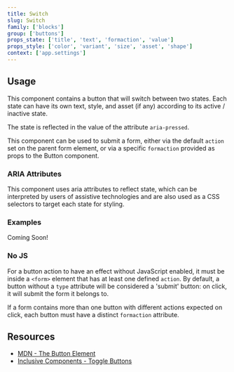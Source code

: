 ```yaml
---
title: Switch
slug: Switch
family: ['blocks']
group: ['buttons']
props_state: ['title', 'text', 'formaction', 'value']
props_style: ['color', 'variant', 'size', 'asset', 'shape']
context: ['app.settings']
---
```


## Usage

This component contains a button that will switch between two states. Each state can have its own text, style, and asset (if any) according to its active / inactive state.

The state is reflected in the value of the attribute `aria-pressed`.

This component can be used to submit a form, either via the default `action` set on the parent form element, or via a specific `formaction` provided as props to the Button component.

### ARIA Attributes

This component uses aria attributes to reflect state, which can be interpreted by users of assistive technologies and are also used as a CSS selectors to target each state for styling.

### Examples

<p class="feedback emoji:default">Coming Soon!</p>

### No JS

For a button action to have an effect without JavaScript enabled, it must be inside a `<form>` element that has at least one defined `action`. By default, a button without a `type` attribute will be considered a 'submit' button: on click, it will submit the form it belongs to.

If a form contains more than one button with different actions expected on click, each button must have a distinct `formaction` attribute.

## Resources

- [MDN - The Button Element](https://developer.mozilla.org/en-US/docs/Web/HTML/Element/button)
- [Inclusive Components - Toggle Buttons](https://inclusive-components.design/toggle-button/)
